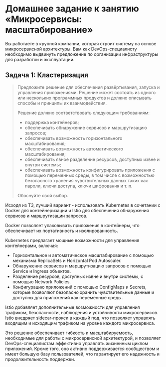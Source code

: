 # Домашнее задание к занятию «Микросервисы: масштабирование»

Вы работаете в крупной компании, которая строит систему на основе микросервисной архитектуры.
Вам как DevOps-специалисту необходимо выдвинуть предложение по организации инфраструктуры для разработки и эксплуатации.

## Задача 1: Кластеризация

> Предложите решение для обеспечения развёртывания, запуска и управления приложениями.
> Решение может состоять из одного или нескольких программных продуктов и должно описывать способы и принципы их взаимодействия.
> 
> Решение должно соответствовать следующим требованиям:
> - поддержка контейнеров;
> - обеспечивать обнаружение сервисов и маршрутизацию запросов;
> - обеспечивать возможность горизонтального масштабирования;
> - обеспечивать возможность автоматического масштабирования;
> - обеспечивать явное разделение ресурсов, доступных извне и внутри системы;
> - обеспечивать возможность конфигурировать приложения с помощью переменных среды, в том числе с возможностью безопасного хранения чувствительных данных таких как пароли, ключи доступа, ключи шифрования и т. п.
> 
> Обоснуйте свой выбор.

Исходя из ТЗ, лучший вариант - использовать Kubernetes в сочетании с Docker для контейнеризации и Istio для обеспечения обнаружения сервисов и маршрутизации запросов.

Docker позволяет упаковывать приложения в контейнеры, что обеспечивает их портативность и изолированность.

Kubernetes предлагает мощные возможности для управления контейнерами, включая:

- Горизонтальное и автоматическое масштабирование с помощью механизма ReplicaSets и Horizontal Pod Autoscaler.
- Обнаружение сервисов и маршрутизацию запросов с помощью Service и Ingress объектов.
- Разделение ресурсов, доступных извне и внутри системы, с помощью Network Policies.
- Конфигурацию приложений с помощью ConfigMaps и Secrets, которые позволяют безопасно хранить чувствительные данные и доступны для приложений как переменные среды.

Istio добавляет дополнительные возможности для управления трафиком, безопасности, наблюдения и устойчивости микросервисов. Istio внедряет sidecar-прокси в каждый под, что позволяет управлять входящим и исходящим трафиком на уровне каждого микросервиса.

Это решение обеспечивает гибкость и масштабируемость, необходимые для работы с микросервисной архитектурой, и позволяет DevOps-специалистам эффективно управлять жизненным циклом приложений. Кроме того, оно активно поддерживается сообществом и имеет большую базу пользователей, что гарантирует его надежность и продолжительность поддержки.
